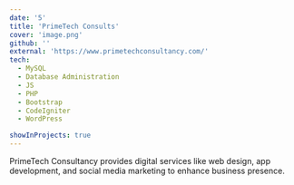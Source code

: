 ```yaml
---
date: '5'
title: 'PrimeTech Consults'
cover: 'image.png'
github: ''
external: 'https://www.primetechconsultancy.com/'
tech:
  - MySQL
  - Database Administration
  - JS
  - PHP
  - Bootstrap
  - CodeIgniter
  - WordPress

showInProjects: true
---
```


PrimeTech Consultancy provides digital services like web design, app development, and social media marketing to enhance business presence.
